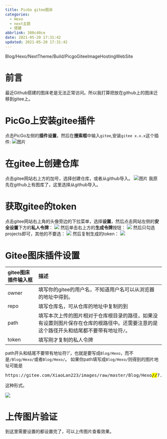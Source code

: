 ```yaml
---
title: PicGo gitee图床
categories:
  - Hexo
  - next主题
  - 搭建
abbrlink: 380c40ce
date: 2021-05-20 17:31:42
updated: 2021-05-20 17:31:42
---
```

Blog/Hexo/NextTheme/Build/PicgoGiteeImageHostingWebSite
# 前言
最近Github搭建的图床老是无法正常访问。所以我打算把放在github上的图床迁移到gitee上。
# PicGo上安装gitee插件
点击PicGo左侧的**插件设置**，然后在**搜索框**中输入`gitee`,安装`gitee x.x.x`这个插件:
![图片](https://gitee.com/XiaoLan223/images/raw/master/Blog/Hexo/NextTheme/Build/PicgoGiteeImageHostingWebSite/1.png)
# 在gitee上创建仓库
点击gitee网站右上方的加号，选择创建仓库，或者从github导入。
![图片](https://gitee.com/XiaoLan223/images/raw/master/Blog/Hexo/NextTheme/Build/PicgoGiteeImageHostingWebSite/2.png)
我原先在github上有图库了，这里选择从github导入。
# 获取gitee的token
点击gitee网站右上角的头像旁边的下拉菜单，选择**设置**，然后点击网站左侧的**安全设置**下方的**私人令牌**：
![](https://gitee.com/XiaoLan223/images/raw/master/Blog/Hexo/NextTheme/Build/PicgoGiteeImageHostingWebSite/3.png)
然后单击右上方的**生成令牌**按钮：
![](https://gitee.com/XiaoLan223/images/raw/master/Blog/Hexo/NextTheme/Build/PicgoGiteeImageHostingWebSite/4.png)
然后只勾选projects即可，其他的不要选：
![](https://gitee.com/XiaoLan223/images/raw/master/Blog/Hexo/NextTheme/Build/PicgoGiteeImageHostingWebSite/5.png)
然后复制生成的token：
![](https://gitee.com/XiaoLan223/images/raw/master/Blog/Hexo/NextTheme/Build/PicgoGiteeImageHostingWebSite/6.png)
# Gitee图床插件设置

|gitee图床插件输入框|描述|
|:---|:---|
|owner|填写你的gitee的用户名，不知道用户名可以从浏览器的地址中得到。|
|repo|填写仓库名，可从仓库的地址中复制的到|
|path|填写本次上传的图片相对于仓库根目录的路径，如果没有设置则图片保存在仓库的根路径中。还需要注意的是这个路径开头和结尾都不要带有地址符`/`。|
|token|填写刚才复制的私人令牌|

path开头和结尾不要带有地址符‘/’，也就是要写成`Blog/Hexo`，而不是`/Blog/Hexo/`或者`Blog/Hexo/`。
如果你path填写成`Blog/Hexo/`则得到的图片地址可能是

<pre>
https://gitee.com/XiaoLan223/images/raw/master/Blog/Hexo<mark>//</mark>7.png
</pre>

这种形式。

![](https://gitee.com/XiaoLan223/images/raw/master/Blog/Hexo/NextTheme/Build/PicgoGiteeImageHostingWebSite/7.png)

# 上传图片验证
到这里需要设置的都设置完了，可以上传图片查看效果。